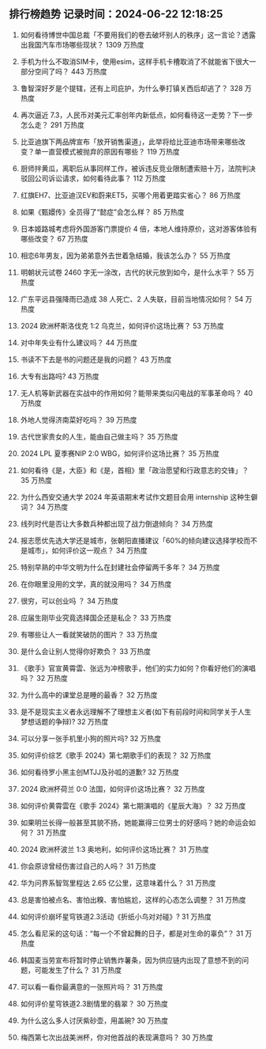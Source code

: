 
## 排行榜趋势 记录时间：2024-06-22 12:18:25
  
  1. 如何看待博世中国总裁「不要用我们的卷去破坏别人的秩序」这一言论？透露出我国汽车市场哪些现状？ 1309 万热度
    
  2. 手机为什么不取消SIM卡，使用esim，这样手机卡槽取消了不就能省下很大一部分空间了吗？ 443 万热度
    
  3. 鲁智深好歹是个提辖，还有上司庇护，为什么拳打镇关西后却逃了？ 328 万热度
    
  4. 再次逼近 7.3，人民币对美元汇率创年内新低点，如何看待这一走势？下一步怎么走？ 291 万热度
    
  5. 比亚迪旗下两品牌宣布「放开销售渠道」，此举将给比亚迪市场带来哪些改变？单一直营模式被抛弃的原因有哪些？ 119 万热度
    
  6. 厨师拌黄瓜，离职后从事同样工作，被诉违反竞业限制遭索赔十万，法院判决驳回公司诉讼请求，如何看待此事？ 112 万热度
    
  7. 红旗EH7、比亚迪汉EV和蔚来ET5，买哪个用着更踏实省心？ 86 万热度
    
  8. 如果《甄嬛传》全员得了“懿症”会怎么样？ 85 万热度
    
  9. 日本姬路城考虑将外国游客门票提价 4 倍，本地人维持原价，这对游客体验有哪些改变？ 67 万热度
    
  10. 相恋6年男友，因为弟弟意外去世着急结婚，我该怎么办？ 55 万热度
    
  11. 明朝状元试卷 2460 字无一涂改，古代的状元放到如今，是什么水平？ 55 万热度
    
  12. 广东平远县强降雨已造成 38 人死亡、2 人失联，目前当地情况如何？ 54 万热度
    
  13. 2024 欧洲杯斯洛伐克 1:2 乌克兰，如何评价这场比赛？ 53 万热度
    
  14. 对中年失业有什么建议吗？ 44 万热度
    
  15. 书读不下去是书的问题还是我的问题？ 43 万热度
    
  16. 大专有出路吗? 43 万热度
    
  17. 无人机等新武器在实战中的作用如何？能带来类似闪电战的军事革命吗？ 40 万热度
    
  18. 外地人觉得济南菜好吃吗？ 39 万热度
    
  19. 古代世家贵女的人生，能由自己做主吗？ 35 万热度
    
  20. 2024 LPL 夏季赛NIP 2:0 WBG，如何评价这场比赛？ 35 万热度
    
  21. 如何看待《是，大臣》和《是，首相》里「政治愿望和行政意志的交锋」？ 35 万热度
    
  22. 为什么西安交通大学 2024 年英语期末考试作文题目会用 internship 这种生僻词？ 34 万热度
    
  23. 线列时代是否让大多数兵种都出现了战力倒退倾向？ 34 万热度
    
  24. 报志愿优先选大学还是城市，张朝阳直播建议「60%的倾向建议选择学校而不是城市」，如何评价这一观点？ 34 万热度
    
  25. 特别早熟的中华文明为什么在封建社会停留两千多年？ 34 万热度
    
  26. 在你眼里没用的文学，真的就没用吗？ 34 万热度
    
  27. 很穷，可以创业吗 ？ 34 万热度
    
  28. 应届生刚毕业究竟选择国企还是私企？ 33 万热度
    
  29. 有哪些让人一看就笑破防的图片？ 33 万热度
    
  30. 是什么会让别人觉得你好欺负？ 33 万热度
    
  31. 《歌手》官宣黄霄雲、张远为冲榜歌手，他们的实力如何？你看好他们的演唱吗？ 32 万热度
    
  32. 为什么高中的课堂总是睡的最香？ 32 万热度
    
  33. 是不是现实主义者永远理解不了理想主义者(如下有前段时间和同学关于人生梦想话题的争辩)? 32 万热度
    
  34. 可以分享一张手机里小狗的照片吗? 32 万热度
    
  35. 如何评价综艺《歌手 2024》第七期歌手们的表现？ 32 万热度
    
  36. 如何看待罗小黑主创MTJJ及孙呱的道歉? 32 万热度
    
  37. 2024 欧洲杯荷兰 0:0 法国，如何评价这场比赛？ 32 万热度
    
  38. 如何评价黄霄雲在《歌手 2024》第七期演唱的《星辰大海》？ 32 万热度
    
  39. 如果明兰长得一般甚至其貌不扬，她能赢得三位男士的好感吗？她的命运会如何？ 31 万热度
    
  40. 2024 欧洲杯波兰 1:3 奥地利，如何评价这场比赛？ 31 万热度
    
  41. 你会原谅曾经伤害过自己的人吗？ 31 万热度
    
  42. 华为问界系智驾里程达 2.65 亿公里，这意味着什么？ 31 万热度
    
  43. 总是害怕被点名、害怕出糗、害怕尴尬，这样的心态怎么调整？ 31 万热度
    
  44. 如何评价崩坏星穹铁道2.3活动《折纸小鸟对对碰》? 31 万热度
    
  45. 怎么看尼采的这句话：“每一个不曾起舞的日子，都是对生命的辜负”？ 31 万热度
    
  46. 韩国麦当劳宣布将暂时停止销售炸薯条，因为供应链内出现了意想不到的问题，可能发生了什么？ 31 万热度
    
  47. 可以看一看你最满意的一张照片吗？ 31 万热度
    
  48. 如何评价星穹铁道2.3剧情里的翡翠？ 30 万热度
    
  49. 为什么这么多人讨厌紫砂壶，用盖碗? 30 万热度
    
  50. 梅西第七次出战美洲杯，你对他首战的表现满意吗？ 30 万热度
    